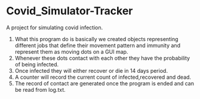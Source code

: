# Covid_Simulator-Tracker
A project for simulating covid infection. 

1. What this program do is basically we created objects representing different jobs that define their movement pattern and immunity and represent them as moving dots on a GUI map.
2. Whenever these dots contact with each other they have the probability of being infected.
3. Once infected they will either recover or die in 14 days period.
4. A counter will record the current count of infected,recovered and dead.
5. The record of contact are generated once the program is ended and can be read from log.txt.
